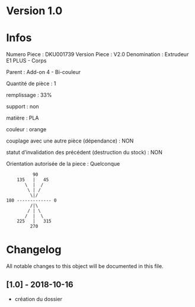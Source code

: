 # Version 1.0
# Infos
Numero Piece : DKU001739
Version Piece : V2.0
Denomination : Extrudeur E1 PLUS - Corps

Parent : Add-on 4 - Bi-couleur

Quantité de pièce : 1

remplissage : 33%

support : non

matière : PLA

couleur : orange

couplage avec une autre pièce (dépendance) : NON

statut d’invalidation des précédent (destruction du stock) : NON

Orientation autorisée de la piece : Quelconque
```
          90
    135   |   45
       \  |  /
        \ | /
         \|/
180 ------------- 0
         /|\
        / | \
       /  |  \   
    225   |   315
         270
```
	   
	  
# Changelog
All notable changes to this object will be documented in this file.


## [1.0] - 2018-10-16
- création du dossier
